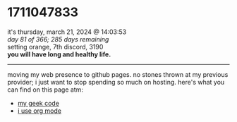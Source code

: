 # 1711047833
it's thursday, march 21, 2024 @ 14:03:53  
*day 81 of 366; 285 days remaining*  
setting orange, 7th discord, 3190  
**you will have long and healthy life.**  

-----

moving my web presence to github pages. no stones thrown at my previous provider; i just want to stop spending so much on hosting.  here's what you can find on this page atm:

- [my geek code](geekcode.md)
- [i use org mode](orgmode.md)

